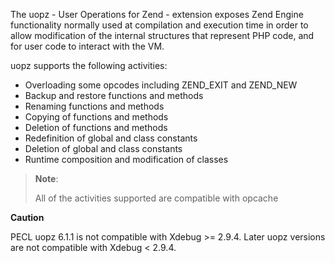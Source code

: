 The uopz - User Operations for Zend - extension exposes Zend Engine
functionality normally used at compilation and execution time in order
to allow modification of the internal structures that represent PHP
code, and for user code to interact with the VM.

uopz supports the following activities:

-   Overloading some opcodes including ZEND\_EXIT and ZEND\_NEW
-   Backup and restore functions and methods
-   Renaming functions and methods
-   Copying of functions and methods
-   Deletion of functions and methods
-   Redefinition of global and class constants
-   Deletion of global and class constants
-   Runtime composition and modification of classes

> **Note**:
>
> All of the activities supported are compatible with opcache

**Caution**

PECL uopz 6.1.1 is not compatible with Xdebug \>= 2.9.4. Later uopz
versions are not compatible with Xdebug \< 2.9.4.
